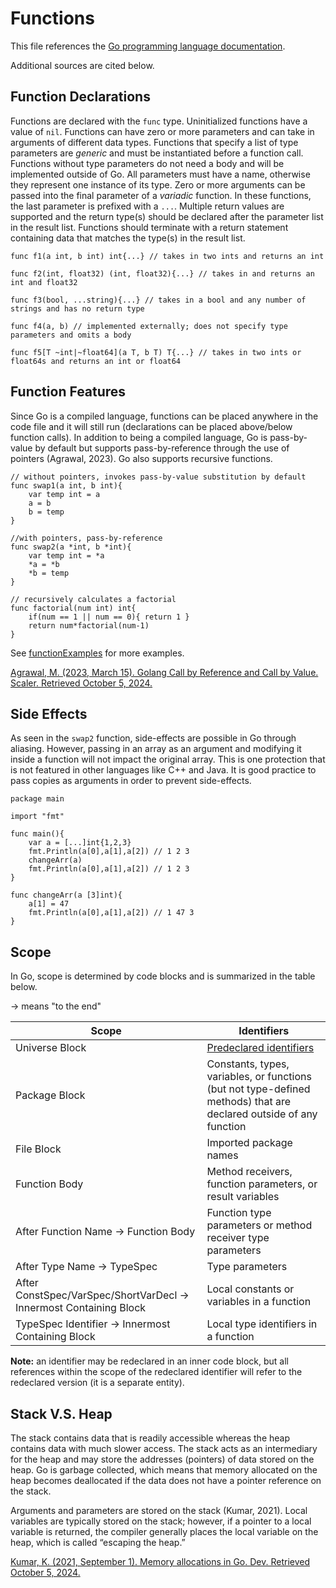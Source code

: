 # Functions

This file references the [Go programming language documentation](https://go.dev/ref/spec).

Additional sources are cited below.

## Function Declarations
Functions are declared with the ```func``` type. Uninitialized functions have a value of ```nil```. Functions can have zero or more parameters and can take in arguments of different data types. Functions that specify a list of type parameters are _generic_ and must be instantiated before a function call. Functions without type parameters do not need a body and will be implemented outside of Go. All parameters must have a name, otherwise they represent one instance of its type. Zero or more arguments can be passed into the final parameter of a _variadic_ function. In these functions, the last parameter is prefixed with a ```...```. Multiple return values are supported and the return type(s) should be declared after the parameter list in the result list. Functions should terminate with a return statement containing data that matches the type(s) in the result list.

```
func f1(a int, b int) int{...} // takes in two ints and returns an int

func f2(int, float32) (int, float32){...} // takes in and returns an int and float32

func f3(bool, ...string){...} // takes in a bool and any number of strings and has no return type

func f4(a, b) // implemented externally; does not specify type parameters and omits a body

func f5[T ~int|~float64](a T, b T) T{...} // takes in two ints or float64s and returns an int or float64
```

## Function Features
Since Go is a compiled language, functions can be placed anywhere in the code file and it will still run (declarations can be placed above/below function calls). In addition to being a compiled language, Go is pass-by-value by default but supports pass-by-reference through the use of pointers (Agrawal, 2023). Go also supports recursive functions.

```
// without pointers, invokes pass-by-value substitution by default
func swap1(a int, b int){
	var temp int = a
	a = b
	b = temp
}

//with pointers, pass-by-reference
func swap2(a *int, b *int){
	var temp int = *a
	*a = *b
	*b = temp
}
```
```
// recursively calculates a factorial
func factorial(num int) int{
	if(num == 1 || num == 0){ return 1 }
	return num*factorial(num-1)
}
```
See [functionExamples](https://github.com/danielleWilliams4dx/Go-CS330/tree/main/functionExamples) for more examples.

[Agrawal, M. (2023, March 15). Golang Call by Reference and Call by Value. Scaler. Retrieved October 5, 2024.](https://www.scaler.com/topics/golang/golang-call-by-reference-and-call-by-value/) 

## Side Effects

As seen in the ```swap2``` function, side-effects are possible in Go through aliasing. However, passing in an array as an argument and modifying it inside a function will not impact the original array. This is one protection that is not featured in other languages like C++ and Java. It is good practice to pass copies as arguments in order to prevent side-effects.

```
package main

import "fmt"

func main(){
	var a = [...]int{1,2,3}
	fmt.Println(a[0],a[1],a[2]) // 1 2 3
	changeArr(a)
	fmt.Println(a[0],a[1],a[2]) // 1 2 3
}

func changeArr(a [3]int){
	a[1] = 47
	fmt.Println(a[0],a[1],a[2]) // 1 47 3
}
```

## Scope
In Go, scope is determined by code blocks and is summarized in the table below.

→ means "to the end"

| Scope | Identifiers |
| --- | --- |
| Universe Block | [Predeclared identifiers](https://go.dev/ref/spec#Predeclared_identifiers) |
| Package Block | Constants, types, variables, or functions (but not type-defined methods) that are declared outside of any function |
| File Block | Imported package names |
| Function Body | Method receivers, function parameters, or result variables |
| After Function Name → Function Body | Function type parameters or method receiver type parameters|
| After Type Name → TypeSpec | Type parameters |
| After ConstSpec/VarSpec/ShortVarDecl → Innermost Containing Block | Local constants or variables in a function |
| TypeSpec Identifier → Innermost Containing Block | Local type identifiers in a function |

**Note:** an identifier may be redeclared in an inner code block, but all references within the scope of the redeclared identifier will refer to the redeclared version (it is a separate entity).

## Stack V.S. Heap

The stack contains data that is readily accessible whereas the heap contains data with much slower access. The stack acts as an intermediary for the heap and may store the addresses (pointers) of data stored on the heap. Go is garbage collected, which means that memory allocated on the heap becomes deallocated if the data does not have a pointer reference on the stack.

Arguments and parameters are stored on the stack (Kumar, 2021). Local variables are typically stored on the stack; however, if a pointer to a local variable is returned, the compiler generally places the local variable on the heap, which is called “escaping the heap.”

[Kumar, K. (2021, September 1). Memory allocations in Go. Dev. Retrieved October 5, 2024.](https://dev.to/karankumarshreds/memory-allocations-in-go-1bpa)
